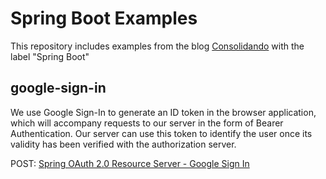 # Spring Boot Examples

This repository includes examples from the blog [Consolidando](http://diy.elmolidelanoguera.com/) with the label "Spring Boot"
 
## google-sign-in
We use Google Sign-In to generate an ID token in the browser application, which will accompany requests to our server in the form of Bearer Authentication. Our server can use this token to identify the user once its validity has been verified with the authorization server.

POST: [Spring OAuth 2.0 Resource Server - Google Sign In ](https://diy.elmolidelanoguera.com/2023/11/seguridad-autentificacion-spring-boot.html)